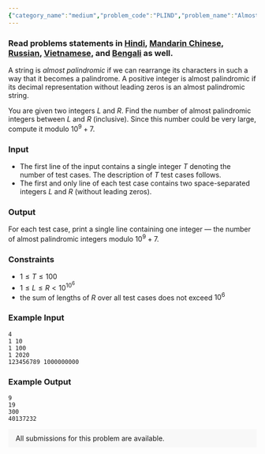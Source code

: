 ```yaml
---
{"category_name":"medium","problem_code":"PLIND","problem_name":"Almost Palindromic","problemComponents":{"constraints":"","constraintsState":false,"subtasks":"","subtasksState":false,"inputFormat":"","inputFormatState":false,"outputFormat":"","outputFormatState":false,"sampleTestCases":{"0":{"id":1,"input":"4\r\n1 10\r\n1 100\r\n1 2020\r\n123456789 1000000000","output":"9\r\n19\r\n300\r\n40137232","explanation":"","isDeleted":false}}},"video_editorial_url":"","languages_supported":{"0":"CPP14","1":"C","2":"JAVA","3":"PYTH 3.6","4":"PYTH","5":"PYP3","6":"CS2","7":"ADA","8":"PYPY","9":"TEXT","10":"PAS fpc","11":"NODEJS","12":"RUBY","13":"PHP","14":"GO","15":"HASK","16":"TCL","17":"PERL","18":"SCALA","19":"LUA","20":"kotlin","21":"BASH","22":"JS","23":"LISP sbcl","24":"rust","25":"PAS gpc","26":"BF","27":"CLOJ","28":"R","29":"D","30":"CAML","31":"FORT","32":"ASM","33":"swift","34":"FS","35":"WSPC","36":"LISP clisp","37":"SQL","38":"SCM guile","39":"PERL6","40":"ERL","41":"CLPS","42":"ICK","43":"NICE","44":"PRLG","45":"ICON","46":"COB","47":"SCM chicken","48":"PIKE","49":"SCM qobi","50":"ST","51":"NEM"},"max_timelimit":2,"source_sizelimit":50000,"problem_author":"chemthan","problem_tester":null,"date_added":"25-12-2019","tags":{"0":"chemthan","1":"cook114"},"problem_difficulty_level":"Medium","best_tag":"","editorial_url":"https://discuss.codechef.com/problems/PLIND","time":{"view_start_date":1579458602,"submit_start_date":1579458602,"visible_start_date":1579458602,"end_date":1735669800},"is_direct_submittable":false,"problemDiscussURL":"https://discuss.codechef.com/search?q=PLIND","is_proctored":false,"visitedContests":{},"layout":"problem"}
---
```

### Read problems statements in [Hindi](https://www.codechef.com/download/translated/COOK114/hindi/PLIND.pdf), [Mandarin Chinese](https://www.codechef.com/download/translated/COOK114/mandarin/PLIND.pdf), [Russian](https://www.codechef.com/download/translated/COOK114/russian/PLIND.pdf), [Vietnamese](https://www.codechef.com/download/translated/COOK114/vietnamese/PLIND.pdf), and [Bengali](https://www.codechef.com/download/translated/COOK114/bengali/PLIND.pdf) as well.

A string is *almost palindromic* if we can rearrange its characters in such a way that it becomes a palindrome. A positive integer is almost palindromic if its decimal representation without leading zeros is an almost palindromic string.

You are given two integers $L$ and $R$. Find the number of almost palindromic integers between $L$ and $R$ (inclusive). Since this number could be very large, compute it modulo $10^9 + 7$.

### Input
- The first line of the input contains a single integer $T$ denoting the number of test cases. The description of $T$ test cases follows.
- The first and only line of each test case contains two space-separated integers $L$ and $R$ (without leading zeros).

### Output
For each test case, print a single line containing one integer — the number of almost palindromic integers modulo $10^9 + 7$.

### Constraints
- $1 \le T \le 100$
- $1 \le L \le R \lt 10^{10^6}$
- the sum of lengths of $R$ over all test cases does not exceed $10^6$

### Example Input
```
4
1 10
1 100
1 2020
123456789 1000000000
```

### Example Output
```
9
19
300
40137232
```

<aside style='background: #f8f8f8;padding: 10px 15px;'><div>All submissions for this problem are available.</div></aside>
